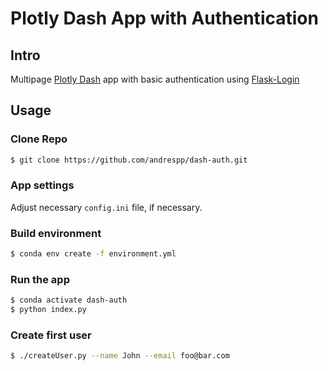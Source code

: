 Plotly Dash App with Authentication
===================================

## Intro

Multipage [Plotly Dash](https://dash.plotly.com/) app with basic authentication
using [Flask-Login](https://flask-login.readthedocs.io/en/latest/)

## Usage

### Clone Repo

```bash
$ git clone https://github.com/andrespp/dash-auth.git
```

### App settings

Adjust necessary `config.ini` file, if necessary.

### Build environment

```bash
$ conda env create -f environment.yml
```

### Run the app
```bash
$ conda activate dash-auth
$ python index.py
```

### Create first user
```bash
$ ./createUser.py --name John --email foo@bar.com
```
